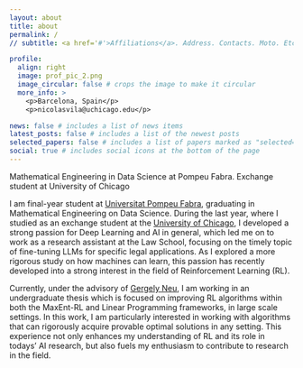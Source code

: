 ```yaml
---
layout: about
title: about
permalink: /
// subtitle: <a href='#'>Affiliations</a>. Address. Contacts. Moto. Etc.

profile:
  align: right
  image: prof_pic_2.png
  image_circular: false # crops the image to make it circular
  more_info: >
    <p>Barcelona, Spain</p>
    <p>nicolasvila@uchicago.edu</p>

news: false # includes a list of news items
latest_posts: false # includes a list of the newest posts
selected_papers: false # includes a list of papers marked as "selected={true}"
social: true # includes social icons at the bottom of the page
---
```


Mathematical Engineering in Data Science at Pompeu Fabra. Exchange student at University of Chicago

I am final-year student at [Universitat Pompeu Fabra](https://www.upf.edu/), graduating in Mathematical Engineering on Data Science. During the last year, where I studied as an exchange student at the [University of Chicago](https://www.uchicago.edu/), I developed a strong passion for Deep Learning and AI in general, which led me on to work as a research assistant at the Law School, focusing on the timely topic of fine-tuning LLMs for specific legal applications. As I explored a more rigorous study on how machines can learn, this passion has recently developed into a strong interest in the field of Reinforcement Learning (RL). 

Currently, under the advisory of [Gergely Neu](https://cs.bme.hu/~gergo/), I am working in an undergraduate thesis which is focused on improving RL algorithms within both the MaxEnt-RL and Linear Programming frameworks, in large scale settings. In this work, I am particularly interested in working with algorithms that can rigorously acquire provable optimal solutions in any setting. This experience not only enhances my understanding of RL and its role in todays’ AI research, but also fuels my enthusiasm to contribute to research in the field. 
